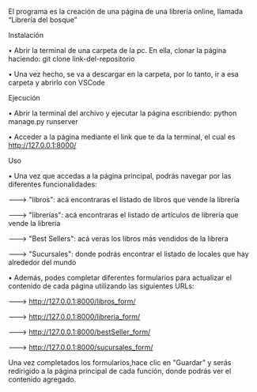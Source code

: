 El programa es la creación de una página de una librería online, llamada “Librería del bosque”

Instalación

•	Abrir la terminal de una carpeta de la pc. En ella, clonar la página haciendo: git clone link-del-repositorio

•	Una vez hecho, se va a descargar en la carpeta, por lo tanto, ir a esa carpeta y abrirlo con VSCode

Ejecución

•	Abrir la terminal del archivo y ejecutar la página escribiendo: python manage.py runserver

•	Acceder a la página mediante el link que te da la terminal, el cual es http://127.0.0.1:8000/

Uso

•	Una vez que accedas a la página principal, podrás navegar por las diferentes funcionalidades:

---> "libros": acá encontraras el listado de libros que vende la librería

---> "librerías": acá encontraras el listado de artículos de librería que vende la librería

---> "Best Sellers": acá veras los libros más vendidos de la librera

---> "Sucursales": donde podrás encontrar el listado de locales que hay alrededor del mundo

•	Además, podes completar diferentes formularios para actualizar el contenido de cada página utilizando las siguientes URLs:

---> http://127.0.0.1:8000/libros_form/

---> http://127.0.0.1:8000/libreria_form/

---> http://127.0.0.1:8000/bestSeller_form/

---> http://127.0.0.1:8000/sucursales_form/

Una vez completados los formularios,hace clic en "Guardar" y serás redirigido a la página principal de cada función, donde podrás ver el contenido agregado.
